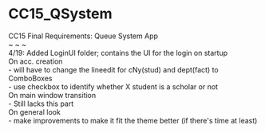 # CC15_QSystem
 CC15 Final Requirements: Queue System App  
 ~ ~ ~  
4/19: Added LoginUI folder; contains the UI for the login on startup  
								On acc. creation  
        - will have to change the lineedit for cNy(stud) and dept(fact) to ComboBoxes  
        - use checkbox to identify whether X student is a scholar or not  
        On main window transition  
        - Still lacks this part  
        On general look  
        - make improvements to make it fit the theme better (if there's time at least)  
